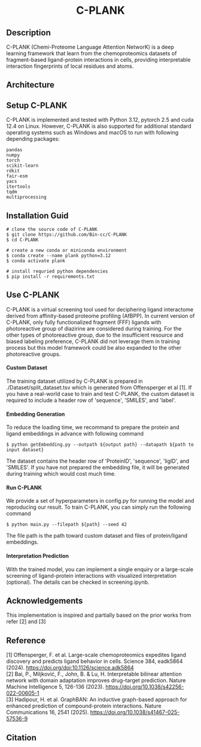 <div align="center">
  
# C-PLANK
  
</div>

## Description
C-PLANK (Chemi-Proteome Language Attention NetworK) is a deep learning framework that learn from the chemoproteomics datasets of fragment-based ligand-protein interactions in cells, providing interpretable interaction fingerprints of local residues and atoms.
## Architecture

## Setup C-PLANK
C-PLANK is implemented and tested with Python 3.12, pytorch 2.5 and cuda 12.4 on Linux. However, C-PLANK is also supported for additional standard operating systems such as Windows and macOS to run with following depending packages:
```
pandas
numpy
torch
scikit-learn
rdkit
fair-esm
yacs
itertools
tqdm
multiprocessing
```
## Installation Guid
```
# clone the source code of C-PLANK
$ git clone https://github.com/Bin-cc/C-PLANK
$ cd C-PLANK

# create a new conda or miniconda environment
$ conda create --name plank python=3.12
$ conda activate plank

# install requried python dependencies
$ pip install -r requirements.txt
```
## Use C-PLANK
C-PLANK is a virtual screening tool used for deciphering ligand interactome derived from affinity-based proteome profiling (AfBPP). In current version of C-PLANK, only fully functionalized fragment (FFF) ligands with photoreactive group of diazirine are considered during training. For the other types of photoreactive group, due to the insufficient resource and biased labeling preference, C-PLANK did not leverage them in training process but this model framework could be also expanded to the other photoreactive groups.
#### Custom Dataset 
The training dataset utilized by C-PLANK is prepared in ./Dataset/split_dataset.tsv which is generated from Offensperger et al [1]. If you have a real-world case to train and test C-PLANK, the custom dataset is required to include a header row of 'sequence', 'SMILES', and 'label'.
#### Embedding Generation
To reduce the loading time, we recommand to prepare the protein and ligand embeddings in advance with following command
```
$ python getEmbedding.py --outpath ${output path} --datapath ${path to input dataset}
```
The dataset contains the header row of 'ProteinID', 'sequence', 'ligID', and 'SMILES'. If you have not prepared the embedding file, it will be generated during training which would cost much time. 
#### Run C-PLANK
We provide a set of hyperparameters in config.py for running the model and reproducing our result. To train C-PLANK, you can simply run the following command
```
$ python main.py --filepath ${path} --seed 42
```
The file path is the path toward custom dataset and files of protein/ligand embeddings.
#### Interpretation Prediction
With the trained model, you can implement a single enquiry or a large-scale screening of ligand-protein interactions with visualized interpretation (optional). The details can be checked in screening.ipynb.
## Acknowledgements
This implementation is inspired and partially based on the prior works from refer [2] and [3]
## Reference
[1] Offensperger, F. et al. Large-scale chemoproteomics expedites ligand discovery and predicts ligand behavior in cells. Science 384, eadk5864 (2024). https://doi.org/doi:10.1126/science.adk5864 \
[2] Bai, P., Miljković, F., John, B. & Lu, H. Interpretable bilinear attention network with domain adaptation improves drug–target prediction. Nature Machine Intelligence 5, 126-136 (2023). https://doi.org/10.1038/s42256-022-00605-1 \
[3] Hadipour, H. et al. GraphBAN: An inductive graph-based approach for enhanced prediction of compound-protein interactions. Nature Communications 16, 2541 (2025). https://doi.org/10.1038/s41467-025-57536-9
## Citation
